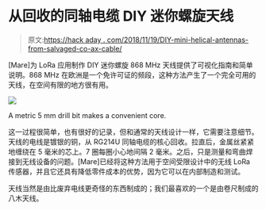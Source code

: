 # 从回收的同轴电缆 DIY 迷你螺旋天线

> 原文:[https://hack aday . com/2018/11/19/DIY-mini-helical-antennas-from-salvaged-co-ax-cable/](https://hackaday.com/2018/11/19/diy-mini-helical-antennas-from-salvaged-co-ax-cable/)

[Mare]为 LoRa 应用制作 DIY 迷你螺旋 868 MHz 天线提供了可视化指南和简单说明。868 MHz 在欧洲是一个免许可证的频段，这种方法产生了一个完全可用的天线，在空间有限的地方很有用。

![](../Images/035bcfd1d0a42a17e31cdbc542353952.png)

A metric 5 mm drill bit makes a convenient core.

这一过程很简单，也有很好的记录，但和通常的天线设计一样，它需要注意细节。天线的电线是镀银的铜，从 RG214U 同轴电缆的核心回收。拉直后，金属丝紧紧地缠绕在 5 毫米的芯上。7 圈每圈小心地间隔 2 毫米。之后，只是测量和弯曲焊接到无线设备的问题。[Mare]已经将这种方法用于空间受限设计中的无线 LoRa 传感器，并且它还具有降低零件成本的优势，因为它可以在内部制造和测试。

天线当然是由比废弃电线更奇怪的东西制成的；我们最喜欢的一个是由卷尺制成的八木天线。